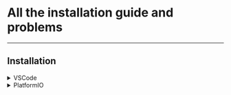 # All the installation guide and problems
-----------------------------------------
## Installation

<details>
<summary>VSCode</summary>

* download and install the vscode from [link](https://code.visualstudio.com/Download) (choose based on your operating system)

</details>

<details>
<summary>PlatformIO</summary>

### Install

* **for installing the platformIO you must first install the [VSCode](https://code.visualstudio.com/Download) and [Pyhton](https://www.python.org/downloads/) on your system**

* head to the extensions tab of your VScode (this icon <img width="16px" src="https://raw.githubusercontent.com/microsoft/vscode-icons/master/icons/light/extensions.svg"/> on the left bar **OR** go to **File > Preferences > Extensions**)
* Now search for **PlatformIO** and install the extension with this <img width="16px" src="https://cdn.platformio.org/images/platformio-logo.17fdc3bc.png"/> logo.
* **It might ask you to install more extensions just accept**.
* It might take a while to install **Don't worry and be patient**

### HOW TO
<details>
<summary>Create a Project</summary>

* first check if <img width="16px" src="https://cdn.platformio.org/images/platformio-logo.17fdc3bc.png"/> icon is on left bar of vscode or not.

* when you click on it the **Project Tasks** and **Quick Access** tabs will open if nothing shows up an it telling you **Initializing platformio core...** just give it time.

![Project Task](./.res/Project_Tasks.png)

* in Quick access tab open **PIO Home** and select **Open**

* when you click open a page like this will show up.

![PIO Home](./.res/PIO_Home.png)

* in quick access select the **New Project**

![Quick Access](./.res/Quick_Access.png)

* give your project a name 

* select the board that you want to program (in our case it was Arduino Uno and DOIT ESP32 DEVKIT V1)

* select the framework to be **Arduino**

* then click finish.

![New Project](./.res/New_Project.png)

* **It might take a while**

* when the project is created it will redirect you to Explorer tab

* and there are some folders in the project folder **Don't worry about theme** we only work with **src** directory and **platformio.ini** file **But Don't Delete the others**.

</details>

<details>
<summary>Work</summary>

* when you install the platformIO it will add some icons on the **status bar** of vsCode (the bottom bar) that looks like these:

![platformIO status bar](./.res/Status_Bar.png)

1. **Home Icon:** Open the platformIO Home.

2. **Check Icon:** build and compile your project.

3. **Arrow Icon:** build and upload your project to board.

4. **Trash can:** clean your board (delete the codes).

5. **Erlenmeyer Icon:** for test.

6. **Plug Icon:** Serial monitor from board.

7. **Terminal Icon:** Open New Terminal.

8. **Folder Icon:** If you have multiple platformIO project open in your workspace and want to change between them.

9. **Plug Icon:** Change the port that your board is connected.


</details>

### Problems

* **I've download and installed python but it says that there is no python installed what should i do?**
    + if your on windows add the pyhton path to path environment variables (for help visit this [link](https://www.geeksforgeeks.org/how-to-add-python-to-windows-path/))

    + if you're using linux just install 
    python3-venv with this command :
    
    ```sh
    sudo apt install python3-venv
    ```
    + then just restart the vscode and install the platformIO.


</details>